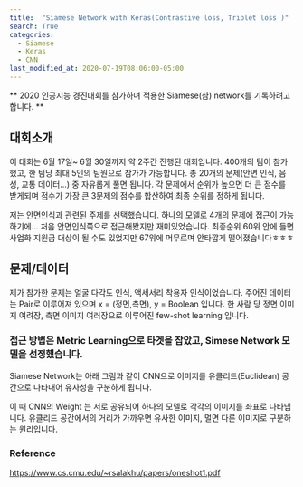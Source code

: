 ```yaml
---
title:  "Siamese Network with Keras(Contrastive loss, Triplet loss )"
search: True
categories: 
  - Siamese 
  - Keras
  - CNN
last_modified_at: 2020-07-19T08:06:00-05:00
---
```


** 2020 인공지능 경진대회를 참가하며 적용한 Siamese(샴) network를 기록하려고 합니다. **

## 대회소개 
이 대회는 6월 17일~ 6월 30일까지 약 2주간 진행된 대회입니다. 
400개의 팀이 참가했고, 한 팀당 최대 5인의 팀원으로 참가가 가능합니다. 
총 20개의 문제(안면 인식, 음성, 교통 데이터...) 중 자유롭게 풀면 됩니다. 
각 문제에서 순위가 높으면 더 큰 점수를 받게되며 점수가 가장 큰 3문제의 점수를 합산하여 최종 순위를 정하게 됩니다. 

저는 안면인식과 관련된 주제를 선택했습니다. 하나의 모델로 4개의 문제에 접근이 가능하기에...
처음 안면인식쪽으로 접근해봤지만 재미있었습니다.
최종순위 60위 안에 들면 사업화 지원금 대상이 될 수도 있었지만 
67위에 머무르며 안타깝게 떨어졌습니다ㅎㅎㅎ

## 문제/데이터
제가 참가한 문제는 얼굴 다각도 인식, 액세서리 착용자 인식이었습니다. 
주어진 데이터는 Pair로 이루어져 있으며 x = (정면,측면), y = Boolean 입니다.
한 사람 당 정면 이미지 여려장, 측면 이미지 여러장으로 이루어진 few-shot learning 입니다. 

### 접근 방법은 Metric Learning으로 타겟을 잡았고, Simese Network 모델을 선정했습니다. 
Siamese Network는 아래 그림과 같이 CNN으로 이미지를 유클리드(Euclidean) 공간으로 나타내어 유사성을 구분하게 됩니다. 



이 때 CNN의 Weight 는 서로 공유되어 하나의 모델로 각각의 이미지를 좌표로 나타냅니다.
유클리드 공간에서의 거리가 가까우면 유사한 이미지, 멀면 다른 이미지로 구분하는 원리입니다.  



### Reference
https://www.cs.cmu.edu/~rsalakhu/papers/oneshot1.pdf
